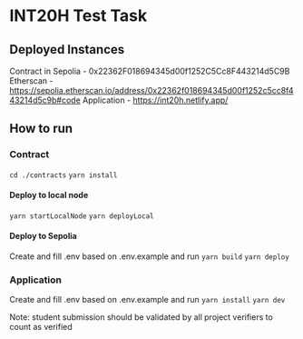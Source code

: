 # INT20H Test Task

## Deployed Instances

Contract in Sepolia - 0x22362F018694345d00f1252C5Cc8F443214d5C9B
Etherscan - https://sepolia.etherscan.io/address/0x22362f018694345d00f1252c5cc8f443214d5c9b#code
Application - https://int20h.netlify.app/

## How to run

### Contract

`cd ./contracts`
`yarn install`

#### Deploy to local node

`yarn startLocalNode`
`yarn deployLocal`

#### Deploy to Sepolia

Create and fill .env based on .env.example and run
`yarn build`
`yarn deploy`

### Application

Create and fill .env based on .env.example and run
`yarn install`
`yarn dev`

Note: student submission should be validated by all project verifiers to count as verified
